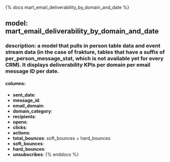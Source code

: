 {% docs mart_email_deliverability_by_domain_and_date %}

## model: mart_email_deliverability_by_domain_and_date
### description: a model that pulls in person table data and event stream data (in the case of frakture, tables that have a suffix of per_person_message_stat, which is not available yet for every CRM). It displays deliverability KPIs per domain per email message ID per date.
#### columns:
  - **sent_date**:
  - **message_id**:
  - **email_domain**:
  - **domain_category**:
  - **recipients**:
  - **opens**:
  - **clicks**:
  - **actions**:
  - **total_bounces**: soft_bounces + hard_bounces
  - **soft_bounces**:
  - **hard_bounces**:
  - **unsubscribes**:
{% enddocs %}